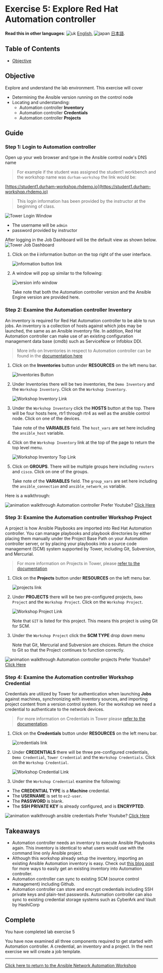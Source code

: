 # Exercise 5: Explore Red Hat Automation controller

**Read this in other languages**: ![uk](https://github.com/ansible/workshops/raw/devel/images/uk.png) [English](README.md),  ![japan](https://github.com/ansible/workshops/raw/devel/images/japan.png) [日本語](README.ja.md).

## Table of Contents

* [Objective](#objective)

## Objective

Explore and understand the lab environment.  This exercise will cover

* Determining the Ansible version running on the control node
* Locating and understanding:
  * Automation controller **Inventory**
  * Automation controller **Credentials**
  * Automation controller **Projects**

## Guide

### Step 1: Login to Automation controller

Open up your web browser and type in the Ansible control node's DNS name

> For example if the student was assigned the student1 workbench and the workshop name was `durham-workshop` the link would be:

[https://student1.durham-workshop.rhdemo.io](https://student1.durham-workshop.rhdemo.io)

> This login information has been provided by the instructor at the beginning of class.

![Tower Login Window](images/login_window.png)

* The username will be `admin`
* password provided by instructor

After logging in the Job Dashboard will be the default view as shown below.
![Tower Job Dashboard](images/tower_login.png)

1. Click on the **i** information button on the top right of the user interface.

    ![information button link](images/information_button.png)

2. A window will pop up similar to the following:

    ![version info window](images/version_info.png)

   Take note that both the Automation controller version and the Ansible Engine version are provided here.

### Step 2: Examine the Automation controller Inventory

An inventory is required for Red Hat Automation controller to be able to run jobs.  An inventory is a collection of hosts against which jobs may be launched, the same as an Ansible inventory file. In addition, Red Hat Automation controller can make use of an existing configuration management data base (cmdb) such as ServiceNow or Infoblox DDI.

> More info on Inventories in respect to Automation controller can be found in the [documentation here](https://docs.ansible.com/ansible-tower/latest/html/userguide/inventories.html)

1. Click on the **Inventories** button under **RESOURCES** on the left menu bar.

    ![Inventories Button](images/inventories.png)

2. Under Inventories there will be two inventories, the `Demo Inventory` and the `Workshop Inventory`.  Click on the `Workshop Inventory`.

    ![Workshop Inventory Link](images/workshop_inventory.png)

3. Under the `Workshop Inventory` click the **HOSTS** button at the top.  There will be four hosts here, rtr1 through rtr4 as well as the ansible control node.  Click on one of the devices.

     Take note of the **VARIABLES** field.  The `host_vars` are set here including the `ansible_host` variable.

4. Click on the `Workshop Inventory` link at the top of the page to return the top level menu.

    ![Workshop Inventory Top Link](images/workshop_inventory_top.png)

5. Click on **GROUPS**.  There will be multiple groups here including `routers` and `cisco`.  Click on one of the groups.

     Take note of the **VARIABLES** field. The `group_vars` are set here including the `ansible_connection` and `ansible_network_os` variable.

Here is a walkthrough:

![animation walkthrough Automation controller](images/inventory.gif)
Prefer Youtube?  [Click Here](https://youtu.be/4JNbFNSUS9g)

### Step 3: Examine the Automation controller Workshop Project

A project is how Ansible Playbooks are imported into Red Hat Automation controller.  You can manage playbooks and playbook directories by either placing them manually under the Project Base Path on your Automation controller server, or by placing your playbooks into a source code management (SCM) system supported by Tower, including Git, Subversion, and Mercurial.

> For more information on Projects in Tower, please [refer to the documentation](https://docs.ansible.com/ansible-tower/latest/html/userguide/projects.html)

1. Click on the **Projects** button under **RESOURCES** on the left menu bar.

    ![projects link](images/projects.png)

2. Under **PROJECTS** there will be two pre-configured projects, `Demo Project` and the `Workshop Project`.  Click on the `Workshop Project`.

    ![Workshop Project Link](images/workshop_project.png)

    Note that `GIT` is listed for this project.  This means this project is using Git for SCM.

3. Under the `Workshop Project` click the **SCM TYPE** drop down menu

    Note that Git, Mercurial and Subversion are choices.  Return the choice to Git so that the Project continues to function correctly.

![animation walkthrough Automation controller projects](images/projects.gif)
Prefer Youtube?  [Click Here](https://youtu.be/xRA97XTxMjA)

### Step 4: Examine the Automation controller Workshop Credential

Credentials are utilized by Tower for authentication when launching **Jobs** against machines, synchronizing with inventory sources, and importing project content from a version control system.  For the workshop we need a credential to authenticate to the network devices.

> For more information on Credentials in Tower please [refer to the documentation](https://docs.ansible.com/ansible-tower/latest/html/userguide/credentials.html).

1. Click on the **Credentials** button under **RESOURCES** on the left menu bar.

    ![credentials link](images/credentials.png)

2. Under **CREDENTIALS** there will be three pre-configured credentials, `Demo Credential`, `Tower Credential` and the `Workshop Credentials`.  Click on the `Workshop Credential`.

    ![Workshop Credential Link](images/workshop_credential.png)

3. Under the `Workshop Credential` examine the following:

* The **CREDENTIAL TYPE** is a **Machine** credential.
* The **USERNAME** is set to `ec2-user`.
* The **PASSWORD** is blank.
* The **SSH PRIVATE KEY** is already configured, and is **ENCRYPTED**.

![animation walkthrough ansible credentials](images/credentials.gif)
Prefer Youtube?  [Click Here](https://youtu.be/UT0t_hlNw-c)

## Takeaways

* Automation controller needs an inventory to execute Ansible Playbooks again.  This inventory is identical to what users would use with the command line only Ansible project.
* Although this workshop already setup the inventory, importing an existing Ansible Automation inventory is easy.  Check out [this blog post](https://www.ansible.com/blog/three-quick-ways-to-move-your-ansible-inventory-into-red-hat-ansible-tower) for more ways to easily get an existing inventory into Automation controller.
* Automation controller can sync to existing SCM (source control management) including Github.
* Automation controller can store and encrypt credentials including SSH private keys and plain-text passwords.  Automation controller can also sync to existing credential storage systems such as CyberArk and Vault by HashiCorp

## Complete

You have completed lab exercise 5

You have now examined all three components required to get started with Automation controller.  A credential, an inventory and a project.  In the next exercise we will create a job template.

---
[Click here to return to the Ansible Network Automation Workshop](../README.md)
